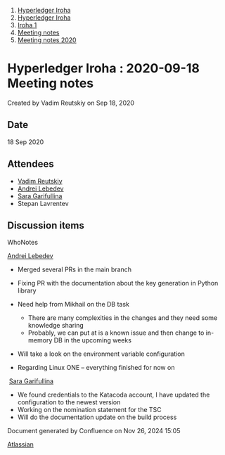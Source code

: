 1. [Hyperledger Iroha](index.html)
2. [Hyperledger Iroha](Hyperledger-Iroha_20873224.html)
3. [Iroha 1](Iroha-1_21015959.html)
4. [Meeting notes](Meeting-notes_21016018.html)
5. [Meeting notes 2020](Meeting-notes-2020_21016022.html)

# Hyperledger Iroha : 2020-09-18 Meeting notes

Created by Vadim Reutskiy on Sep 18, 2020

## Date

18 Sep 2020

## Attendees

- [Vadim Reutskiy](https://lf-hyperledger.atlassian.net/wiki/people/5b8d04b72786fb2bf79a7405?ref=confluence)
- [Andrei Lebedev](https://lf-hyperledger.atlassian.net/wiki/people/557058:c02f1b3d-42e6-4519-ba84-2d0476dccbc9?ref=confluence)
- [Sara Garifullina](https://lf-hyperledger.atlassian.net/wiki/people/5b6c115b2c9bd83c03707f95?ref=confluence)
- Stepan Lavrentev

## Discussion items

WhoNotes

[Andrei Lebedev](https://lf-hyperledger.atlassian.net/wiki/people/557058:c02f1b3d-42e6-4519-ba84-2d0476dccbc9?ref=confluence)

- Merged several PRs in the main branch
- Fixing PR with the documentation about the key generation in Python library
- Need help from Mikhail on the DB task
  
  - There are many complexities in the changes and they need some knowledge sharing
  - Probably, we can put at is a known issue and then change to in-memory DB in the upcoming weeks
- Will take a look on the environment variable configuration
- Regarding Linux ONE – everything finished for now on

 [Sara Garifullina](https://lf-hyperledger.atlassian.net/wiki/people/5b6c115b2c9bd83c03707f95?ref=confluence)

- We found credentials to the Katacoda account, I have updated the configuration to the newest version
- Working on the nomination statement for the TSC
- Will do the documentation update on the build process

Document generated by Confluence on Nov 26, 2024 15:05

[Atlassian](http://www.atlassian.com/)
